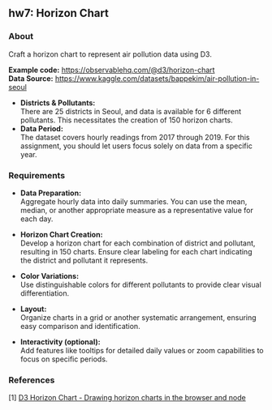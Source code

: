 ## hw7: Horizon Chart

### About
Craft a horizon chart to represent air pollution data using D3.

**Example code:** https://observablehq.com/@d3/horizon-chart <br>
**Data Source:** https://www.kaggle.com/datasets/bappekim/air-pollution-in-seoul
- **Districts & Pollutants:** <br> There are 25 districts in Seoul, and data is available for 6 different pollutants. This necessitates the creation of 150 horizon charts.
- **Data Period:** <br> The dataset covers hourly readings from 2017 through 2019. For this assignment, you should let users focus solely on data from a specific year.

### Requirements
- **Data Preparation:** <br> Aggregate hourly data into daily summaries. You can use the mean, median, or another appropriate measure as a representative value for each day.

- **Horizon Chart Creation:** <br> Develop a horizon chart for each combination of district and pollutant, resulting in 150 charts. Ensure clear labeling for each chart indicating the district and pollutant it represents.

- **Color Variations:** <br> Use distinguishable colors for different pollutants to provide clear visual differentiation.

- **Layout:** <br> Organize charts in a grid or another systematic arrangement, ensuring easy comparison and identification.

- **Interactivity (optional):** <br> Add features like tooltips for detailed daily values or zoom capabilities to focus on specific periods.

### References
[1] [D3 Horizon Chart - Drawing horizon charts in the browser and node](https://kmandov.github.io/d3-horizon-chart/)